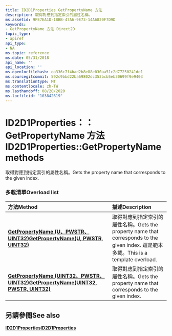```yaml
---
title: ID2D1Properties GetPropertyName 方法
description: 取得對應到指定索引的屬性名稱。
ms.assetid: 9FE7EA1D-18BB-47A6-9E73-14A6820F7D9D
keywords:
- GetPropertyName 方法 Direct2D
topic_type:
- apiref
api_type:
- NA
ms.topic: reference
ms.date: 05/31/2018
api_name: ''
api_location: ''
ms.openlocfilehash: ea336c7f4bad2b8e88e030aa51c2d77250241de1
ms.sourcegitcommit: 592c9bbd22ba69802dc353bcb5eb30699f9e9403
ms.translationtype: MT
ms.contentlocale: zh-TW
ms.lasthandoff: 08/20/2020
ms.locfileid: "103842619"
---
```

# <a name="id2d1propertiesgetpropertyname-methods"></a><span data-ttu-id="8a035-104">ID2D1Properties：： GetPropertyName 方法</span><span class="sxs-lookup"><span data-stu-id="8a035-104">ID2D1Properties::GetPropertyName methods</span></span>

<span data-ttu-id="8a035-105">取得對應到指定索引的屬性名稱。</span><span class="sxs-lookup"><span data-stu-id="8a035-105">Gets the property name that corresponds to the given index.</span></span>

### <a name="overload-list"></a><span data-ttu-id="8a035-106">多載清單</span><span class="sxs-lookup"><span data-stu-id="8a035-106">Overload list</span></span>



| <span data-ttu-id="8a035-107">方法</span><span class="sxs-lookup"><span data-stu-id="8a035-107">Method</span></span>                                                                            | <span data-ttu-id="8a035-108">描述</span><span class="sxs-lookup"><span data-stu-id="8a035-108">Description</span></span>                                                                                         |
|:----------------------------------------------------------------------------------|:----------------------------------------------------------------------------------------------------|
| <span data-ttu-id="8a035-109">[**GetPropertyName (U、PWSTR、UINT32)**](/windows/win32/api/d2d1_1/nf-d2d1_1-id2d1properties-getpropertyname(u_pwstr_uint32))</span><span class="sxs-lookup"><span data-stu-id="8a035-109">[**GetPropertyName(U, PWSTR, UINT32)**](/windows/win32/api/d2d1_1/nf-d2d1_1-id2d1properties-getpropertyname(u_pwstr_uint32))</span></span>     | <span data-ttu-id="8a035-110">取得對應到指定索引的屬性名稱。</span><span class="sxs-lookup"><span data-stu-id="8a035-110">Gets the property name that corresponds to the given index.</span></span> <span data-ttu-id="8a035-111">這是範本多載。</span><span class="sxs-lookup"><span data-stu-id="8a035-111">This is a template overload.</span></span><br/> |
| <span data-ttu-id="8a035-112">[**GetPropertyName (UINT32、PWSTR、UINT32)**](/windows/win32/api/d2d1_1/nf-d2d1_1-id2d1properties-getpropertyname(uint32_pwstr_uint32))</span><span class="sxs-lookup"><span data-stu-id="8a035-112">[**GetPropertyName(UINT32, PWSTR, UINT32)**](/windows/win32/api/d2d1_1/nf-d2d1_1-id2d1properties-getpropertyname(uint32_pwstr_uint32))</span></span> | <span data-ttu-id="8a035-113">取得對應到指定索引的屬性名稱。</span><span class="sxs-lookup"><span data-stu-id="8a035-113">Gets the property name that corresponds to the given index.</span></span><br/>                              |



## <a name="see-also"></a><span data-ttu-id="8a035-114">另請參閱</span><span class="sxs-lookup"><span data-stu-id="8a035-114">See also</span></span>

<dl> <dt>

[<span data-ttu-id="8a035-115">**ID2D1Properties**</span><span class="sxs-lookup"><span data-stu-id="8a035-115">**ID2D1Properties**</span></span>](/windows/win32/api/d2d1_1/nn-d2d1_1-id2d1properties)
</dt> </dl>

 

